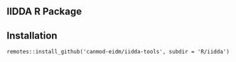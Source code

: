 IIDDA R Package
---------------

## Installation 
```
remotes::install_github('canmod-eidm/iidda-tools', subdir = 'R/iidda')
```
